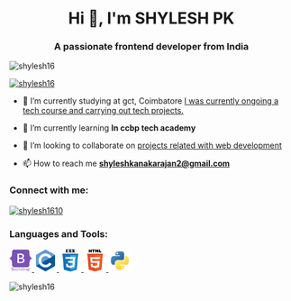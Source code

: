 <h1 align="center">Hi 👋, I'm SHYLESH PK</h1>
<h3 align="center">A passionate frontend developer from India</h3>

<p align="left"> <img src="https://komarev.com/ghpvc/?username=shylesh16&label=Profile%20views&color=0e75b6&style=flat" alt="shylesh16" /> </p>

<p align="left"> <a href="https://github.com/ryo-ma/github-profile-trophy"><img src="https://github-profile-trophy.vercel.app/?username=shylesh16" alt="shylesh16" /></a> </p>

- 🔭 I’m currently studying at gct, Coimbatore [I was currently ongoing a tech course and carrying out tech projects.](https://shylesh.ccbp.tech/)

- 🌱 I’m currently learning **In ccbp tech academy**

- 👯 I’m looking to collaborate on [projects related with web development](https://shylesh.ccbp.tech/)

- 📫 How to reach me **shyleshkanakarajan2@gmail.com**

<h3 align="left">Connect with me:</h3>
<p align="left">
<a href="https://instagram.com/shylesh1610" target="blank"><img align="center" src="https://raw.githubusercontent.com/rahuldkjain/github-profile-readme-generator/master/src/images/icons/Social/instagram.svg" alt="shylesh1610" height="30" width="40" /></a>
</p>

<h3 align="left">Languages and Tools:</h3>
<p align="left"> <a href="https://getbootstrap.com" target="_blank" rel="noreferrer"> <img src="https://raw.githubusercontent.com/devicons/devicon/master/icons/bootstrap/bootstrap-plain-wordmark.svg" alt="bootstrap" width="40" height="40"/> </a> <a href="https://www.cprogramming.com/" target="_blank" rel="noreferrer"> <img src="https://raw.githubusercontent.com/devicons/devicon/master/icons/c/c-original.svg" alt="c" width="40" height="40"/> </a> <a href="https://www.w3schools.com/css/" target="_blank" rel="noreferrer"> <img src="https://raw.githubusercontent.com/devicons/devicon/master/icons/css3/css3-original-wordmark.svg" alt="css3" width="40" height="40"/> </a> <a href="https://www.w3.org/html/" target="_blank" rel="noreferrer"> <img src="https://raw.githubusercontent.com/devicons/devicon/master/icons/html5/html5-original-wordmark.svg" alt="html5" width="40" height="40"/> </a> <a href="https://www.python.org" target="_blank" rel="noreferrer"> <img src="https://raw.githubusercontent.com/devicons/devicon/master/icons/python/python-original.svg" alt="python" width="40" height="40"/> </a> </p>

<p><img align="center" src="https://github-readme-stats.vercel.app/api/top-langs?username=shylesh16&show_icons=true&locale=en&layout=compact" alt="shylesh16" /></p>
